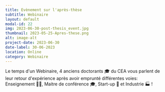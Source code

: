 ```yaml
---
title: Evènement sur l'après-thèse
subtitle: Webinaire
layout: default
modal-id: 22
img: 2023-06-30-post-thesis_event.jpg
thumbnail: 2023-05-25-Apres-these.png
alt: image-alt
project-date: 2023-06-30
date-label: 30-06-2023
location: Online
category: Webinaire
---
```


Le temps d'un Webinaire, 4 anciens doctorants 🎓 du CEA vous parlent de leur retour d'expérience après avoir emprunté différentes voies:  
Enseignement 👨‍🏫, Maitre de conférence 🎓, Start-up 🚀 et Industrie 🏭 !  
